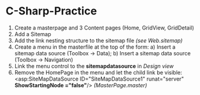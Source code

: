 # C-Sharp-Practice
1) Create a masterpage and 3 Content pages (Home, GridView, GridDetail)
2) Add a Sitemap
3) Add the link nesting structure to the sitemap file _(see Web.sitemap)_
4) Create a menu in the masterfile at the top of the form: a) Insert a sitemap data source (Toolbox -> Data); b) Insert a sitemap data source (Toolbox -> Navigation)
5) Link the menu control to the **sitemapdatasource** in _Design view_
6) Remove the HomePage in the menu and let the child link be visible: <asp:SiteMapDataSource ID="SiteMapDataSource1" runat="server" **ShowStartingNode ="false"**/> _(MasterPage.master)_
